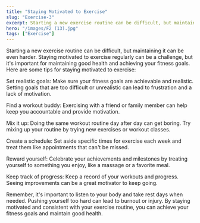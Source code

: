 ```yaml
---
title: "Staying Motivated to Exercise"
slug: "Exercise-3"
excerpt: Starting a new exercise routine can be difficult, but maintaining it can be even harder. Staying motivated to exercise regularly can be a challenge, but it's important for maintaining good health and achieving your fitness goals.
hero: "/images/F2 (13).jpg"
tags: ["Exercise"]
---
```


Starting a new exercise routine can be difficult, but maintaining it can be even harder. Staying motivated to exercise regularly can be a challenge, but it's important for maintaining good health and achieving your fitness goals. Here are some tips for staying motivated to exercise:

Set realistic goals: Make sure your fitness goals are achievable and realistic. Setting goals that are too difficult or unrealistic can lead to frustration and a lack of motivation.

Find a workout buddy: Exercising with a friend or family member can help keep you accountable and provide motivation.

Mix it up: Doing the same workout routine day after day can get boring. Try mixing up your routine by trying new exercises or workout classes.

Create a schedule: Set aside specific times for exercise each week and treat them like appointments that can't be missed.

Reward yourself: Celebrate your achievements and milestones by treating yourself to something you enjoy, like a massage or a favorite meal.

Keep track of progress: Keep a record of your workouts and progress. Seeing improvements can be a great motivator to keep going.

Remember, it's important to listen to your body and take rest days when needed. Pushing yourself too hard can lead to burnout or injury. By staying motivated and consistent with your exercise routine, you can achieve your fitness goals and maintain good health.